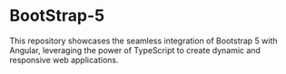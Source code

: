# BootStrap-5
This repository showcases the seamless integration of Bootstrap 5 with Angular, leveraging the power of TypeScript to create dynamic and responsive web applications.
